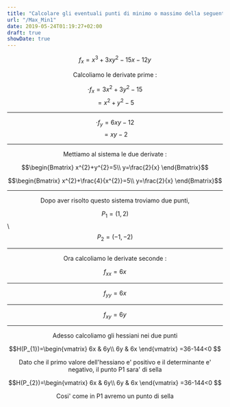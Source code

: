 ```yaml
---
title: "Calcolare gli eventuali punti di minimo o massimo della seguente funzione"
url: "/Max_Min1"
date: 2019-05-24T01:19:27+02:00
draft: true
showDate: true
---
```


$$f_{x}=x^3+3xy^2-15x-12y$$
<p align="center">Calcoliamo le derivate prime : </p>

   $$\cdot f_{x}=3x^{2}+3y^{2}-15$$
   $$=x^{2}+y^{2}-5$$
   ***
   $$\cdot f_{y}=6xy-12$$
   $$=xy-2$$
   ***

<p align="center">Mettiamo al sistema le due derivate : </p>

$$\begin{Bmatrix}
x^{2}+y^{2}=5\\
y=\frac{2}{x}
\end{Bmatrix}$$

$$\begin{Bmatrix}
x^{2}+\frac{4}{x^{2}}=5\\
y=\frac{2}{x}
\end{Bmatrix}$$

***

<p align="center">Dopo aver risolto questo sistema troviamo due punti,</p>

$$P_1=(1,2)$$\\
$$P_2=(-1,-2)$$

***

<p align="center">Ora calcoliamo le derivate seconde : </p>

$$f_{xx}=6x$$
***
$$f_{yy}=6x$$
***
$$f_{xy}=6y$$
***

<p align="center">Adesso calcoliamo gli hessiani nei due punti</p>

$$H(P_{1})=\begin{vmatrix}
6x & 6y\\
6y & 6x
\end{vmatrix}
=36-144<0
$$

<p align="center">Dato che il primo valore dell'hessiano e' positivo e il determinante e' negativo, il punto P1 sara' di sella</p>

$$H(P_{2})=\begin{vmatrix}
6x & 6y\\
6y & 6x
\end{vmatrix}
=36-144<0
$$

<p align="center">Cosi' come in P1 avremo un punto di sella</p>